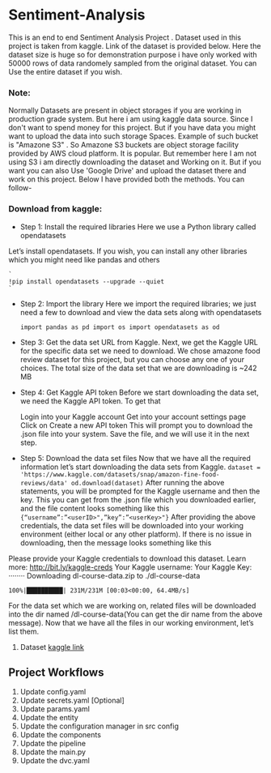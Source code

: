 # Sentiment-Analysis 
This is an end to end Sentiment Analysis Project . Dataset used in this project is taken from kaggle. Link of the dataset is provided below. Here the dataset size is huge so for demonstration purpose i have only worked with 50000 rows of data randomely sampled from the original dataset. You can Use the entire dataset if you wish. 

### Note:
Normally Datasets are present  in object storages if you are working in production grade system. But here i am using kaggle data source. Since I don't want to spend money for this project. But if you have data you might want to upload the data into such storage Spaces. Example of such bucket is "Amazone S3" . So Amazone S3 buckets are object storage facility provided by AWS cloud platform. It is popular. But remember here I am not using S3 i am directly downloading the dataset and Working on it. But if you want you can also Use 'Google Drive' and upload the dataset there and work on this project. Below I have provided both the methods. You can follow-

### Download from kaggle:
* Step 1: Install the required libraries 
Here we use a Python library called opendatasets

Let’s install opendatasets. If you wish, you can install any other libraries which you might need like pandas and others

    `
    !pip install opendatasets --upgrade --quiet
    `

* Step 2: Import the library
Here we import the required libraries; we just need a few to download and view the data sets along with opendatasets

    `
    import pandas as pd
    import os
    import opendatasets as od
    `

* Step 3: Get the data set URL from Kaggle.
Next, we get the Kaggle URL for the specific data set we need to download. We chose amazone food review dataset for this project, but you can choose any one of your choices. The total size of the data set that we are downloading is ~242 MB

* Step 4: Get Kaggle API token
Before we start downloading the data set, we need the Kaggle API token. To get that

    Login into your Kaggle account
    Get into your account settings page
    Click on Create a new API token
    This will prompt you to download the .json file into your system. Save the file, and we will use it in the next step.

* Step 5: Download the data set files
Now that we have all the required information let’s start downloading the data sets from Kaggle.
    `
    dataset = 'https://www.kaggle.com/datasets/snap/amazon-fine-food-reviews/data'
    od.download(dataset)
    `
After running the above statements, you will be prompted for the Kaggle username and then the key. This you can get from the .json file which you downloaded earlier, and the file content looks something like this
    `
    {“username”:”<userID>",”key”:”<userKey>"}
    `
After providing the above credentials, the data set files will be downloaded into your working environment (either local or any other platform). If there is no issue in downloading, then the message looks something like this

Please provide your Kaggle credentials to download this dataset. Learn more: http://bit.ly/kaggle-creds Your Kaggle username: <userID> Your Kaggle Key: ········ Downloading dl-course-data.zip to ./dl-course-data

    100%|██████████| 231M/231M [00:03<00:00, 64.4MB/s]

For the data set which we are working on, related files will be downloaded into the dir named /dl-course-data(You can get the dir name from the above message). Now that we have all the files in our working environment, let’s list them.

1. Dataset [kaggle link](https://www.kaggle.com/datasets/snap/amazon-fine-food-reviews/data)

## Project Workflows

1. Update config.yaml
2. Update secrets.yaml [Optional]
3. Update params.yaml
4. Update the entity
5. Update the configuration manager in src config
6. Update the components
7. Update the pipeline 
8. Update the main.py
9. Update the dvc.yaml




